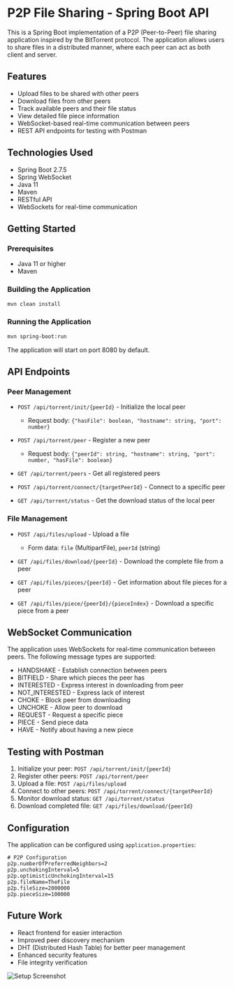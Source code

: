 # P2P File Sharing - Spring Boot API

This is a Spring Boot implementation of a P2P (Peer-to-Peer) file sharing application inspired by the BitTorrent protocol. The application allows users to share files in a distributed manner, where each peer can act as both client and server.

## Features

- Upload files to be shared with other peers
- Download files from other peers
- Track available peers and their file status
- View detailed file piece information
- WebSocket-based real-time communication between peers
- REST API endpoints for testing with Postman

## Technologies Used

- Spring Boot 2.7.5
- Spring WebSocket
- Java 11
- Maven
- RESTful API
- WebSockets for real-time communication

## Getting Started

### Prerequisites

- Java 11 or higher
- Maven

### Building the Application

```bash
mvn clean install
```

### Running the Application

```bash
mvn spring-boot:run
```

The application will start on port 8080 by default.

## API Endpoints

### Peer Management

- `POST /api/torrent/init/{peerId}` - Initialize the local peer

  - Request body: `{"hasFile": boolean, "hostname": string, "port": number}`

- `POST /api/torrent/peer` - Register a new peer

  - Request body: `{"peerId": string, "hostname": string, "port": number, "hasFile": boolean}`

- `GET /api/torrent/peers` - Get all registered peers

- `POST /api/torrent/connect/{targetPeerId}` - Connect to a specific peer

- `GET /api/torrent/status` - Get the download status of the local peer

### File Management

- `POST /api/files/upload` - Upload a file

  - Form data: `file` (MultipartFile), `peerId` (string)

- `GET /api/files/download/{peerId}` - Download the complete file from a peer

- `GET /api/files/pieces/{peerId}` - Get information about file pieces for a peer

- `GET /api/files/piece/{peerId}/{pieceIndex}` - Download a specific piece from a peer

## WebSocket Communication

The application uses WebSockets for real-time communication between peers. The following message types are supported:

- HANDSHAKE - Establish connection between peers
- BITFIELD - Share which pieces the peer has
- INTERESTED - Express interest in downloading from peer
- NOT_INTERESTED - Express lack of interest
- CHOKE - Block peer from downloading
- UNCHOKE - Allow peer to download
- REQUEST - Request a specific piece
- PIECE - Send piece data
- HAVE - Notify about having a new piece

## Testing with Postman

1. Initialize your peer: `POST /api/torrent/init/{peerId}`
2. Register other peers: `POST /api/torrent/peer`
3. Upload a file: `POST /api/files/upload`
4. Connect to other peers: `POST /api/torrent/connect/{targetPeerId}`
5. Monitor download status: `GET /api/torrent/status`
6. Download completed file: `GET /api/files/download/{peerId}`

## Configuration

The application can be configured using `application.properties`:

```
# P2P Configuration
p2p.numberOfPreferredNeighbors=2
p2p.unchokingInterval=5
p2p.optimisticUnchokingInterval=15
p2p.fileName=TheFile
p2p.fileSize=2000000
p2p.pieceSize=100000
```

## Future Work

- React frontend for easier interaction
- Improved peer discovery mechanism
- DHT (Distributed Hash Table) for better peer management
- Enhanced security features
- File integrity verification

![Setup Screenshot](/Users/hetanthakkar/Desktop)
